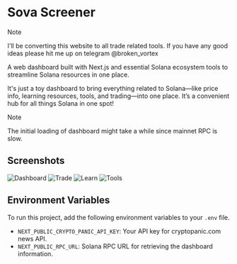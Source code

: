 
# **Sova Screener**

> [!NOTE]  
> I'll be converting this website to all trade related tools. If you have any good ideas please hit me up on telegram @broken_vortex

A web dashboard built with Next.js and essential Solana ecosystem tools to streamline Solana resources in one place.

It's just a toy dashboard to bring everything related to Solana—like price info, learning resources, tools, and trading—into one place. It’s a convenient hub for all things Solana in one spot!

> [!NOTE]
> The initial loading of dashboard might take a while since mainnet RPC is slow.

## Screenshots

![Dashboard](./screenshots/dashboard.png)
![Trade](./screenshots/trade.png)
![Learn](./screenshots/learn.png)
![Tools](./screenshots/tools.png)

    
## Environment Variables

To run this project, add the following environment variables to your `.env` file.

- `NEXT_PUBLIC_CRYPTO_PANIC_API_KEY`: Your API key for cryptopanic.com news API.
- `NEXT_PUBLIC_RPC_URL`: Solana RPC URL for retrieving the dashboard information.
